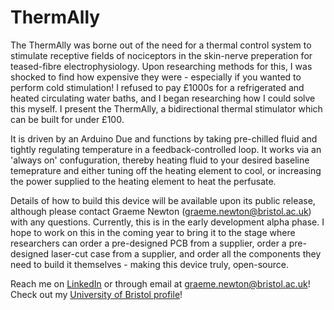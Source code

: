 # ThermAlly

The ThermAlly was borne out of the need for a thermal control system to stimulate receptive fields of nociceptors in the skin-nerve preperation for teased-fibre electrophysiology. Upon researching methods for this, I was shocked to find how expensive they were - especially if you wanted to perform cold stimulation! I refused to pay £1000s for a refrigerated and heated circulating water baths, and I began researching how I could solve this myself. I present the ThermAlly, a bidirectional thermal stimulator which can be built for under £100.

It is driven by an Arduino Due and functions by taking pre-chilled fluid and tightly regulating temperature in a feedback-controlled loop. It works via an 'always on' confuguration, thereby heating fluid to your desired baseline temeprature and either tuning off the heating element to cool, or increasing the power supplied to the heating element to heat the perfusate.

Details of how to build this device will be available upon its public release, although please contact Graeme Newton (graeme.newton@bristol.ac.uk) with any questions. Currently, this is in the early development alpha phase. I hope to work on this in the coming year to bring it to the stage where researchers can order a pre-designed PCB from a supplier, order a pre-designed laser-cut case from a supplier, and order all the components they need to build it themselves - making this device truly, open-source. 

 Reach me on [LinkedIn](https://www.linkedin.com/in/graeme-w-t-newton/) or through email at graeme.newton@bristol.ac.uk! Check out my [University of Bristol profile](https://research-information.bris.ac.uk/en/persons/graeme-w-t-newton)!
